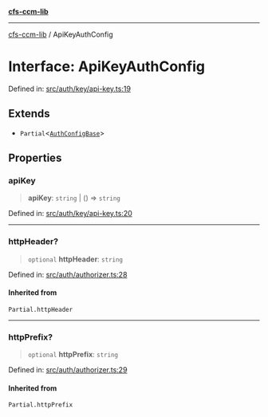 [**cfs-ccm-lib**](../README.md)

***

[cfs-ccm-lib](../README.md) / ApiKeyAuthConfig

# Interface: ApiKeyAuthConfig

Defined in: [src/auth/key/api-key.ts:19](#)

## Extends

- `Partial`\<[`AuthConfigBase`](../-internal-/interfaces/AuthConfigBase.md)\>

## Properties

### apiKey

> **apiKey**: `string` \| () => `string`

Defined in: [src/auth/key/api-key.ts:20](#)

***

### httpHeader?

> `optional` **httpHeader**: `string`

Defined in: [src/auth/authorizer.ts:28](#)

#### Inherited from

`Partial.httpHeader`

***

### httpPrefix?

> `optional` **httpPrefix**: `string`

Defined in: [src/auth/authorizer.ts:29](#)

#### Inherited from

`Partial.httpPrefix`

